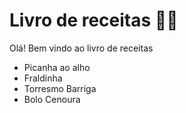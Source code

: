 # Livro de receitas :man_cook:

Olá! Bem vindo ao livro de receitas

- Picanha ao alho
- Fraldinha
- Torresmo Barriga
- Bolo Cenoura


